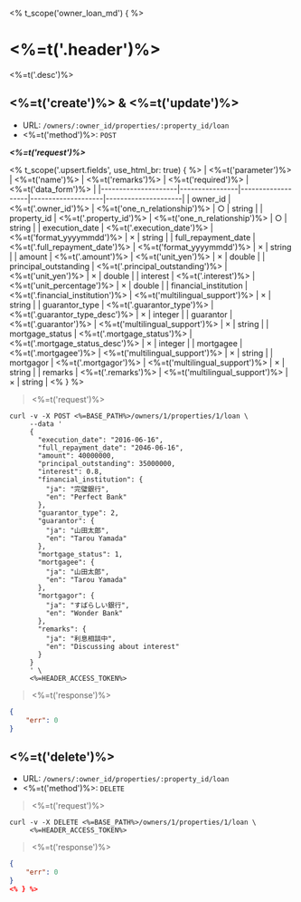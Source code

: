 <% t_scope('owner_loan_md') { %>
# <%=t('.header')%>

<%=t('.desc')%>

## <%=t('create')%> & <%=t('update')%>

- URL: `/owners/:owner_id/properties/:property_id/loan`
- <%=t('method')%>: `POST`

***<%=t('request')%>***

<% t_scope('.upsert.fields', use_html_br: true) { %>
| <%=t('parameter')%> | <%=t('name')%> | <%=t('remarks')%> | <%=t('required')%> | <%=t('data_form')%> |
|---------------------|----------------|-------------------|--------------------|---------------------|
| owner_id | <%=t('.owner_id')%> | <%=t('one_n_relationship')%> | ○ | string |
| property_id | <%=t('.property_id')%> | <%=t('one_n_relationship')%> | ○ | string |
| execution_date | <%=t('.execution_date')%> | <%=t('format_yyyymmdd')%> | × | string |
| full_repayment_date | <%=t('.full_repayment_date')%> | <%=t('format_yyyymmdd')%> | × | string |
| amount | <%=t('.amount')%> | <%=t('unit_yen')%> | × | double |
| principal_outstanding | <%=t('.principal_outstanding')%> | <%=t('unit_yen')%> | × | double |
| interest | <%=t('.interest')%> | <%=t('unit_percentage')%> | × | double |
| financial_institution | <%=t('.financial_institution')%> | <%=t('multilingual_support')%> | × | string |
| guarantor_type | <%=t('.guarantor_type')%> | <%=t('.guarantor_type_desc')%> | × | integer |
| guarantor | <%=t('.guarantor')%> | <%=t('multilingual_support')%> | × | string |
| mortgage_status | <%=t('.mortgage_status')%> | <%=t('.mortgage_status_desc')%> | × | integer |
| mortgagee | <%=t('.mortgagee')%> | <%=t('multilingual_support')%> | × | string |
| mortgagor | <%=t('.mortgagor')%> | <%=t('multilingual_support')%> | × | string |
| remarks | <%=t('.remarks')%> | <%=t('multilingual_support')%> | × | string |
<% } %>

> <%=t('request')%>

```shell
curl -v -X POST <%=BASE_PATH%>/owners/1/properties/1/loan \
     --data '
     {
       "execution_date": "2016-06-16",
       "full_repayment_date": "2046-06-16",
       "amount": 40000000,
       "principal_outstanding": 35000000,
       "interest": 0.8,
       "financial_institution": {
         "ja": "完璧銀行",
         "en": "Perfect Bank"
       },
       "guarantor_type": 2,
       "guarantor": {
         "ja": "山田太郎",
         "en": "Tarou Yamada"
       },
       "mortgage_status": 1,
       "mortgagee": {
         "ja": "山田太郎",
         "en": "Tarou Yamada"
       },
       "mortgagor": {
         "ja": "すばらしい銀行",
         "en": "Wonder Bank"
       },
       "remarks": {
         "ja": "利息相談中",
         "en": "Discussing about interest"
       }
     }
     ' \
     <%=HEADER_ACCESS_TOKEN%>
```

> <%=t('response')%>

```json
{
    "err": 0
}
```

## <%=t('delete')%>

- URL: `/owners/:owner_id/properties/:property_id/loan`
- <%=t('method')%>: `DELETE`

> <%=t('request')%>

```shell
curl -v -X DELETE <%=BASE_PATH%>/owners/1/properties/1/loan \
     <%=HEADER_ACCESS_TOKEN%>
```

> <%=t('response')%>

```json
{
    "err": 0
}
<% } %>
